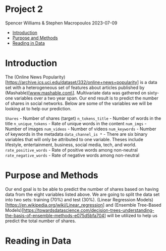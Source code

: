 Project 2
================
Spencer Williams & Stephen Macropoulos
2023-07-09

- <a href="#introduction" id="toc-introduction">Introduction</a>
- <a href="#purpose-and-methods" id="toc-purpose-and-methods">Purpose and
  Methods</a>
- <a href="#reading-in-data" id="toc-reading-in-data">Reading in Data</a>

# Introduction

The (Online News
Popularity)\[<https://archive.ics.uci.edu/dataset/332/online+news+popularity>\]
is a data set with a heterogeneous set of features about articles
published by (Mashable)\[www.mashable.com\]. Multivariate data was
gathered on sixty-one variables over a two year span. Our end result is
to predict the number of shares in social networks. Below are some of
the variables we will be looking at to help our prediction.

`Shares` - Number of shares (target) `n_tokens_title` - Number of words
in the title `n_unique_tokens` - Rate of unique words in the content
`num_imgs` - Number of images `num_videos` - Number of videos
`num_keywords` - Number of keywords in the metadata
`data_channel_is *` - There are six binary variables that will only be
attributed to one variable. Theses include lifestyle, entertainment,
business, social media, tech, and world. `rate_positive_words` - Rate of
positive words among non-neutral `rate_negative_words` - Rate of
negative words among non-neutral

# Purpose and Methods

Our end goal is to be able to predict the number of shares based on
having data from the eight variables listed above. We are going to split
the data set into two sets: training (70%) and test (30%). (Linear
Regression Models)\[<https://en.wikipedia.org/wiki/Linear_regression>\]
and (Ensemble Tree-Based
Models)\[<https://towardsdatascience.com/decision-trees-understanding-the-basis-of-ensemble-methods-e075d5bfa704>\]
will be utilized to help us predict the total number of shares.

# Reading in Data
